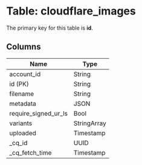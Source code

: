 # Table: cloudflare_images


The primary key for this table is **id**.


## Columns
| Name          | Type          |
| ------------- | ------------- |
|account_id|String|
|id (PK)|String|
|filename|String|
|metadata|JSON|
|require_signed_ur_ls|Bool|
|variants|StringArray|
|uploaded|Timestamp|
|_cq_id|UUID|
|_cq_fetch_time|Timestamp|